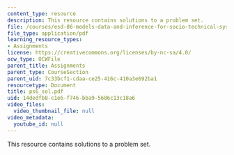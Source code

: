 ```yaml
---
content_type: resource
description: This resource contains solutions to a problem set.
file: /courses/esd-86-models-data-and-inference-for-socio-technical-systems-spring-2007/14dedfb8c1e6f746bba95686c13c18a6_ps6_sol.pdf
file_type: application/pdf
learning_resource_types:
- Assignments
license: https://creativecommons.org/licenses/by-nc-sa/4.0/
ocw_type: OCWFile
parent_title: Assignments
parent_type: CourseSection
parent_uid: 7c33bcf1-cdaa-ce25-416c-410a3e692ba1
resourcetype: Document
title: ps6_sol.pdf
uid: 14dedfb8-c1e6-f746-bba9-5686c13c18a6
video_files:
  video_thumbnail_file: null
video_metadata:
  youtube_id: null
---
```

This resource contains solutions to a problem set.